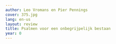 ```yaml
---
author: Leo Vromans en Pier Pennings
cover: 375.jpg
lang: en-us
layout: review
title: Psalmen voor een onbegrijpelijk bestaan
year: 0
---
```


